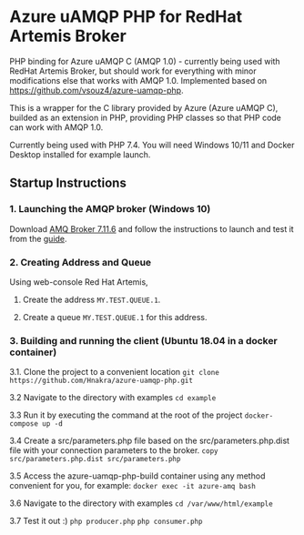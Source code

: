 # Azure uAMQP PHP for RedHat Artemis Broker

PHP binding for Azure uAMQP C (AMQP 1.0) - currently being used with RedHat Artemis Broker, but should work for everything with minor modifications else that works with AMQP 1.0. Implemented based on https://github.com/vsouz4/azure-uamqp-php.

This is a wrapper for the C library provided by Azure (Azure uAMQP C), builded as an extension in PHP, providing PHP classes so that PHP code can work with AMQP 1.0.

Currently being used with PHP 7.4. You will need Windows 10/11 and Docker Desktop installed for example launch.

## Startup Instructions
### 1. Launching the AMQP broker (Windows 10)
Download [AMQ Broker 7.11.6](https://access.redhat.com/jbossnetwork/restricted/listSoftware.html?product=jboss.amq.broker) and follow the instructions to launch and test it from the [guide](https://access.redhat.com/documentation/ru-ru/red_hat_amq_broker/7.11/html-single/getting_started_with_amq_broker/index).

### 2. Creating Address and Queue
Using web-console Red Hat Artemis, 
1. Create the address ```MY.TEST.QUEUE.1```.

2. Create a queue ```MY.TEST.QUEUE.1``` for this address.

### 3. Building and running the client (Ubuntu 18.04 in a docker container)
3.1. Clone the project to a convenient location
```git clone https://github.com/Hnakra/azure-uamqp-php.git```

3.2 Navigate to the directory with examples
```cd example```

3.3 Run it by executing the command at the root of the project
```docker-compose up -d```

3.4 Create a src/parameters.php file based on the src/parameters.php.dist file with your connection parameters to the broker.
```copy src/parameters.php.dist src/parameters.php```

3.5 Access the azure-uamqp-php-build container using any method convenient for you, for example:
```docker exec -it azure-amq bash```

3.6 Navigate to the directory with examples
```cd /var/www/html/example```

3.7 Test it out :)
```php producer.php```
```php consumer.php```
